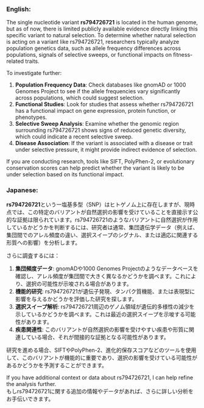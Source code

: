 ### English:
The single nucleotide variant **rs794726721** is located in the human genome, but as of now, there is limited publicly available evidence directly linking this specific variant to natural selection. To determine whether natural selection is acting on a variant like rs794726721, researchers typically analyze population genetics data, such as allele frequency differences across populations, signals of selective sweeps, or functional impacts on fitness-related traits.

To investigate further:
1. **Population Frequency Data**: Check databases like gnomAD or 1000 Genomes Project to see if the allele frequencies vary significantly across populations, which could suggest selection.
2. **Functional Studies**: Look for studies that assess whether rs794726721 has a functional impact on gene expression, protein function, or phenotypes.
3. **Selective Sweep Analysis**: Examine whether the genomic region surrounding rs794726721 shows signs of reduced genetic diversity, which could indicate a recent selective sweep.
4. **Disease Association**: If the variant is associated with a disease or trait under selective pressure, it might provide indirect evidence of selection.

If you are conducting research, tools like SIFT, PolyPhen-2, or evolutionary conservation scores can help predict whether the variant is likely to be under selection based on its functional impact.

### Japanese:
**rs794726721**という一塩基多型（SNP）はヒトゲノム上に存在しますが、現時点では、この特定のバリアントが自然選択の影響を受けていることを直接示す公的な証拠は限られています。rs794726721のようなバリアントに自然選択が作用しているかどうかを判断するには、研究者は通常、集団遺伝学データ（例えば、集団間でのアレル頻度の違い、選択スイープのシグナル、または適応に関連する形質への影響）を分析します。

さらに調査するには：
1. **集団頻度データ**: gnomADや1000 Genomes Projectのようなデータベースを確認し、アレル頻度が集団間で大きく異なるかどうかを調べます。これにより、選択の可能性が示唆される場合があります。
2. **機能的研究**: rs794726721が遺伝子発現、タンパク質機能、または表現型に影響を与えるかどうかを評価した研究を探します。
3. **選択スイープ解析**: rs794726721周辺のゲノム領域が遺伝的多様性の減少を示しているかどうかを調べます。これは最近の選択スイープを示唆する可能性があります。
4. **疾患関連性**: このバリアントが自然選択の影響を受けやすい疾患や形質に関連している場合、それが間接的な証拠となる可能性があります。

研究を進める場合、SIFTやPolyPhen-2、進化的保存スコアなどのツールを使用して、このバリアントが機能的に重要であり、選択の影響を受けている可能性があるかどうかを予測することができます。

If you have additional context or data about rs794726721, I can help refine the analysis further.  
もしrs794726721に関する追加の情報やデータがあれば、さらに詳しい分析をお手伝いできます。